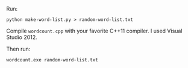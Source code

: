 Run:

    python make-word-list.py > random-word-list.txt

Compile `wordcount.cpp` with your favorite C++11 compiler. I used Visual Studio 2012.

Then run:

    wordcount.exe random-word-list.txt
